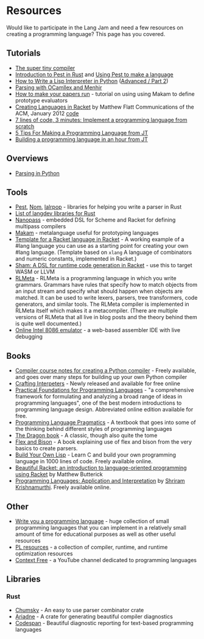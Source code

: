 # Resources

Would like to participate in the Lang Jam and need a few resources on creating a programming language? This page has you covered.

## Tutorials

* [The super tiny compiler](https://github.com/thejameskyle/the-super-tiny-compiler/blob/master/the-super-tiny-compiler.js)
* [Introduction to Pest in Rust](https://www.youtube.com/watch?v=VYBi9an29Hw) and [Using Pest to make a language](https://www.youtube.com/watch?v=COwHHUshkN0)
* [How to Write a Lisp Interpreter in Python](https://norvig.com/lispy.html) ([Advanced / Part 2](http://norvig.com/lispy2.html))
* [Parsing with OCamllex and Menhir](https://dev.realworldocaml.org/parsing-with-ocamllex-and-menhir.html)
* [How to make your papers run](https://www.tweag.io/blog/2019-11-28-PCF-makam-spec/) - tutorial on using using Makam to define prototype evaluators
* [Creating Languages in Racket](https://cacm.acm.org/magazines/2012/1/144809-creating-languages-in-racket/fulltext) by Matthew Flatt Communications of the ACM, January 2012 [code](https://github.com/spdegabrielle/flatt-languages)
* [7 lines of code, 3 minutes: Implement a programming language from scratch](https://matt.might.net/articles/implementing-a-programming-language/)
* [5 Tips For Making a Programming Language from JT](https://youtu.be/XHn7kQJ_V24)
* [Building a programming language in an hour from JT](https://www.youtube.com/watch?v=Zkd3mZYOOvw)

## Overviews

* [Parsing in Python](https://tomassetti.me/parsing-in-python/)

## Tools

* [Pest](https://github.com/pest-parser/pest), [Nom](https://github.com/Geal/nom), [lalrpop](https://github.com/lalrpop/lalrpop) - libraries for helping you write a parser in Rust
* [List of langdev libraries for Rust](https://github.com/Kixiron/rust-langdev/)
* [Nanopass](https://nanopass.org/) - embedded DSL for Scheme and Racket for defining multipass compilers
* [Makam](https://github.com/astampoulis/makam) - metalanguage useful for prototyping languages
* [Template for a Racket language in Racket](https://github.com/racket-templates/lang) - A working example of a #lang language you can use as a starting point for creating your own #lang language. (Template based on `xlang` A language of combinators and numeric constants, implemented in Racket.)
* [Sham: A DSL for runtime code generation in Racket](https://github.com/rjnw/sham) - use this to target WASM or LLVM
* [RLMeta](http://rickardlindberg.me/projects/rlmeta/) - RLMeta is a programming language in which you write grammars. Grammars have rules that specify how to match objects from an input stream and specify what should happen when objects are matched. It can be used to write lexers, parsers, tree transformers, code generators, and similar tools. The RLMeta compiler is implemented in RLMeta itself which makes it a metacompiler. (There are multiple versions of RLMeta that all live in blog posts and the theory behind them is quite well documented.)
* [Online Intel 8086 emulator](https://yjdoc2.github.io/8086-emulator-web/compile) - a web-based assembler IDE with live debugging

## Books

* [Compiler course notes for creating a Python compiler](resources/Python_compiler.pdf) - Freely available, and goes over many steps for building up your own Python compiler
* [Crafting Interpeters](http://craftinginterpreters.com/introduction.html) - Newly released and available for free online
* [Practical Foundations for Programming Languages](https://www.cs.cmu.edu/~rwh/pfpl/) - "a comprehensive framework for formulating and analyzing a broad range of ideas in programming languages", one of the best modern introductions to programming language design. Abbreviated online edition available for free.
* [Programming Language Pragmatics](https://www.elsevier.com/books/programming-language-pragmatics/scott/978-0-12-410409-9) - A textbook that goes into some of the thinking behind different styles of programming languages
* [The Dragon book](https://en.wikipedia.org/wiki/Compilers:_Principles,_Techniques,_and_Tools) - A classic, though also quite the tome
* [Flex and Bison](https://web.iitd.ac.in/~sumeet/flex__bison.pdf) - A book explaining use of flex and bison from the very basics to create parsers.
* [Build Your Own Lisp](http://www.buildyourownlisp.com/) - Learn C and build your own programming language in 1000 lines of code. Freely available online.
* [Beautiful Racket: an introduction to language-oriented programming using Racket](https://beautifulracket.com) by Matthew Butterick
* [Programming Languages: Application and Interpretation](https://www.plai.org) by [Shriram Krishnamurthi](https://cs.brown.edu/~sk/). Freely available online.

## Other
* [Write you a programming language](https://github.com/stereobooster/write-you-a-programming-language) - huge collection of small programming languages that you can implement in a relatively small amount of time for educational purposes as well as other useful resources
* [PL resources](https://bernsteinbear.com/pl-resources/) - a collection of compiler, runtime, and runtime optimization resources
* [Context Free](https://www.youtube.com/channel/UCS4FAVeYW_IaZqAbqhlvxlA) - a YouTube channel dedicated to programming languages

## Libraries

### Rust

* [Chumsky](https://github.com/zesterer/chumsky/) - An easy to use parser combinator crate
* [Ariadne](https://github.com/zesterer/ariadne) - A crate for generating beautiful compiler diagnostics
* [Codespan](https://github.com/brendanzab/codespan) - Beautiful diagnostic reporting for text-based programming languages
